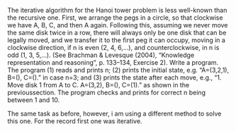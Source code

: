 The iterative algorithm for the Hanoi tower problem is less well-known than the recursive one.
First, we arrange the pegs in a circle, so that clockwise we have A, B, C, and then A again.
Following this, assuming we never move the same disk twice in a row, there will always only
be one disk that can be legally moved, and we transfer it to the first peg it can occupy, moving
in a clockwise direction, if n is even (2, 4, 6,…), and counterclockwise, in n is odd (1, 3, 5,…).
(See Brachman & Levesque (2004), “Knowledge representation and reasoning”, p. 133–134,
Exercise 2). Write a program. The program (1) reads and prints n; (2) prints the initial state, e.g.
“A=(3,2,1), B=(), C=().” in case n=3; and (3) prints the state after each move, e.g., “1. Move
disk 1 from A to C. A=(3,2), B=(), C=(1).” as shown in the previoussection. The program checks
and prints for correct n being between 1 and 10.



The same task as before, however, i am using a different method to solve this one.
For the record first one was iterative.